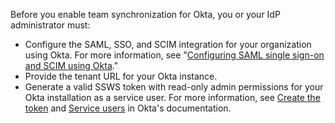 Before you enable team synchronization for Okta, you or your IdP administrator must:

- Configure the SAML, SSO, and SCIM integration for your organization using Okta. For more information, see "[Configuring SAML single sign-on and SCIM using Okta](/organizations/managing-saml-single-sign-on-for-your-organization/configuring-saml-single-sign-on-and-scim-using-okta)."
- Provide the tenant URL for your Okta instance.
- Generate a valid SSWS token with read-only admin permissions for your Okta installation as a service user. For more information, see [Create the token](https://developer.okta.com/docs/guides/create-an-api-token/create-the-token/) and [Service users](https://help.okta.com/en/prod/Content/Topics/Adv_Server_Access/docs/service-users.htm) in Okta's documentation.
